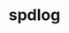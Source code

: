 ---
title: "spdlog"
layout: cache
categories: [package, develop]
meta: {"compilers": ["apple-clang@16.0.0", "gcc@10.5.0", "gcc@11.4.0", "gcc@13.3.0", "gcc@7.5.0"], "num_specs": 110, "num_specs_by_stack": {"developer-tools-aarch64-linux-gnu": 15, "developer-tools-darwin": 10, "developer-tools-x86_64_v3-linux-gnu": 15, "e4s": 28, "e4s-neoverse-v2": 28, "radiuss": 14, "root": 110}, "oss": ["centos7", "rhel8", "sequoia", "ubuntu18.04", "ubuntu22.04"], "platforms": ["darwin", "linux"], "stacks": ["developer-tools-aarch64-linux-gnu", "developer-tools-darwin", "developer-tools-x86_64_v3-linux-gnu", "e4s", "e4s-neoverse-v2", "radiuss", "root"], "targets": ["aarch64", "neoverse_v2", "x86_64_v3"], "versions": ["1.12.0", "1.15.0", "1.15.2"]}
spec_details: [{"compiler": "apple-clang@16.0.0", "hash": "2en5522vrn6lymhaewi6knplq6miseq5", "os": "sequoia", "platform": "darwin", "size": "-", "stacks": ["developer-tools-darwin", "root"], "target": "aarch64", "variants": ["build_system=cmake", "build_type=Release", "generator=make", "~ipo", "patches:=fdc325d", "+shared"], "versions": ["1.15.2"]}, {"compiler": "gcc@7.5.0", "hash": "2k7eef5ylvuiaryrxjmzyqg2k3hbtpt3", "os": "ubuntu18.04", "platform": "linux", "size": "-", "stacks": ["radiuss", "root"], "target": "x86_64_v3", "variants": ["build_system=cmake", "build_type=Release", "generator=make", "~ipo", "patches:=fdc325d", "+shared"], "versions": ["1.12.0"]}, {"compiler": "gcc@13.3.0", "hash": "2kdjjzfg7qy2rt5ypkmfx7xz4whk3qia", "os": "rhel8", "platform": "linux", "size": "-", "stacks": ["developer-tools-aarch64-linux-gnu", "root"], "target": "aarch64", "variants": ["build_system=cmake", "build_type=Release", "generator=make", "~ipo", "patches:=fdc325d", "+shared"], "versions": ["1.15.2"]}, {"compiler": "apple-clang@16.0.0", "hash": "2thj2pq5gmlzxe3oi5eg3pbidoujfpgt", "os": "sequoia", "platform": "darwin", "size": "-", "stacks": ["developer-tools-darwin", "root"], "target": "aarch64", "variants": ["build_system=cmake", "build_type=Release", "generator=make", "~ipo", "patches:=fdc325d", "+shared"], "versions": ["1.15.2"]}, {"compiler": "apple-clang@16.0.0", "hash": "2w5x6ythwolf54psiwkawp2666ow4s7f", "os": "sequoia", "platform": "darwin", "size": "-", "stacks": ["developer-tools-darwin", "root"], "target": "aarch64", "variants": ["build_system=cmake", "build_type=Release", "generator=make", "~ipo", "patches:=fdc325d", "+shared"], "versions": ["1.15.2"]}, {"compiler": "gcc@10.5.0", "hash": "2zaokdf7blmwmk345tlgfr2ucne7c5sv", "os": "centos7", "platform": "linux", "size": "-", "stacks": ["developer-tools-x86_64_v3-linux-gnu", "root"], "target": "x86_64_v3", "variants": ["build_system=cmake", "build_type=Release", "generator=make", "~ipo", "patches:=fdc325d", "+shared"], "versions": ["1.15.2"]}, {"compiler": "gcc@7.5.0", "hash": "32vv465lsay5na4maeacdxu7b4eod6uu", "os": "ubuntu18.04", "platform": "linux", "size": "-", "stacks": ["radiuss", "root"], "target": "x86_64_v3", "variants": ["build_system=cmake", "build_type=Release", "generator=make", "~ipo", "patches:=fdc325d", "+shared"], "versions": ["1.12.0"]}, {"compiler": "gcc@11.4.0", "hash": "3eayeymce3p2quhusf2yyzrwvkr5kvwh", "os": "ubuntu22.04", "platform": "linux", "size": "-", "stacks": ["e4s", "root"], "target": "x86_64_v3", "variants": ["build_system=cmake", "build_type=Release", "generator=make", "~ipo", "patches:=5ed92f4,fd4cbb1,fdc325d", "+shared"], "versions": ["1.15.0"]}, {"compiler": "gcc@11.4.0", "hash": "3hpn5t5rbtsavhfs5vynjx5nadj22oqu", "os": "ubuntu22.04", "platform": "linux", "size": "-", "stacks": ["e4s", "root"], "target": "x86_64_v3", "variants": ["build_system=cmake", "build_type=Release", "generator=make", "~ipo", "patches:=fdc325d", "+shared"], "versions": ["1.12.0"]}, {"compiler": "gcc@13.3.0", "hash": "3oxfcb7y7a2dxajetwqmqrtutzojo643", "os": "rhel8", "platform": "linux", "size": "-", "stacks": ["developer-tools-aarch64-linux-gnu", "root"], "target": "aarch64", "variants": ["build_system=cmake", "build_type=Release", "generator=make", "~ipo", "patches:=fdc325d", "+shared"], "versions": ["1.15.2"]}, {"compiler": "gcc@11.4.0", "hash": "3qw4pvo2gvokzcn7u5qn2kcbslv6z4za", "os": "ubuntu22.04", "platform": "linux", "size": "-", "stacks": ["e4s-neoverse-v2", "root"], "target": "neoverse_v2", "variants": ["build_system=cmake", "build_type=Release", "generator=make", "~ipo", "patches:=5ed92f4,fd4cbb1,fdc325d", "+shared"], "versions": ["1.15.0"]}, {"compiler": "gcc@10.5.0", "hash": "3ta2o7xrjsymymbbgthsbv3qtak5edjh", "os": "centos7", "platform": "linux", "size": "-", "stacks": ["developer-tools-x86_64_v3-linux-gnu", "root"], "target": "x86_64_v3", "variants": ["build_system=cmake", "build_type=Release", "generator=make", "~ipo", "patches:=fdc325d", "+shared"], "versions": ["1.15.2"]}, {"compiler": "gcc@11.4.0", "hash": "3wcwnx2d6cttyg2lnjyhvpdwbpdzsxrz", "os": "ubuntu22.04", "platform": "linux", "size": "-", "stacks": ["e4s-neoverse-v2", "root"], "target": "neoverse_v2", "variants": ["build_system=cmake", "build_type=Release", "generator=make", "~ipo", "patches:=5ed92f4,fd4cbb1,fdc325d", "+shared"], "versions": ["1.15.0"]}, {"compiler": "gcc@11.4.0", "hash": "3wzvmb6ceclxnrf7w4wwddimg4im5pzx", "os": "ubuntu22.04", "platform": "linux", "size": "-", "stacks": ["e4s-neoverse-v2", "root"], "target": "neoverse_v2", "variants": ["build_system=cmake", "build_type=Release", "generator=make", "~ipo", "patches:=fdc325d", "+shared"], "versions": ["1.12.0"]}, {"compiler": "gcc@13.3.0", "hash": "4qedvu2ky5g3yssjznu6r3izhh55mlgq", "os": "rhel8", "platform": "linux", "size": "-", "stacks": ["developer-tools-aarch64-linux-gnu", "root"], "target": "aarch64", "variants": ["build_system=cmake", "build_type=Release", "generator=make", "~ipo", "patches:=fdc325d", "+shared"], "versions": ["1.15.2"]}, {"compiler": "gcc@7.5.0", "hash": "4u5eptmwsj6r2usrmb2edvftrla4rvoh", "os": "ubuntu18.04", "platform": "linux", "size": "-", "stacks": ["radiuss", "root"], "target": "x86_64_v3", "variants": ["build_system=cmake", "build_type=Release", "generator=make", "~ipo", "patches:=fdc325d", "+shared"], "versions": ["1.12.0"]}, {"compiler": "gcc@10.5.0", "hash": "5ft6r2qmpw7zmgiee4ibtf2m5l6hbf4i", "os": "centos7", "platform": "linux", "size": "-", "stacks": ["developer-tools-x86_64_v3-linux-gnu", "root"], "target": "x86_64_v3", "variants": ["build_system=cmake", "build_type=Release", "generator=make", "~ipo", "patches:=fdc325d", "+shared"], "versions": ["1.15.2"]}, {"compiler": "gcc@11.4.0", "hash": "5jqwomgdakhhel5zp2nl5w3ksnf6m7no", "os": "ubuntu22.04", "platform": "linux", "size": "-", "stacks": ["e4s-neoverse-v2", "root"], "target": "neoverse_v2", "variants": ["build_system=cmake", "build_type=Release", "generator=make", "~ipo", "patches:=fdc325d", "+shared"], "versions": ["1.12.0"]}, {"compiler": "gcc@11.4.0", "hash": "6kfikydvuonf2r4v5fgxhawhbwtp3doo", "os": "ubuntu22.04", "platform": "linux", "size": "-", "stacks": ["e4s-neoverse-v2", "root"], "target": "neoverse_v2", "variants": ["build_system=cmake", "build_type=Release", "generator=make", "~ipo", "patches:=5ed92f4,fd4cbb1,fdc325d", "+shared"], "versions": ["1.15.0"]}, {"compiler": "gcc@10.5.0", "hash": "6p2aaozsbgv2pmnhpywzjylqcntbs4le", "os": "centos7", "platform": "linux", "size": "-", "stacks": ["developer-tools-x86_64_v3-linux-gnu", "root"], "target": "x86_64_v3", "variants": ["build_system=cmake", "build_type=Release", "generator=make", "~ipo", "patches:=fdc325d", "+shared"], "versions": ["1.15.2"]}, {"compiler": "gcc@11.4.0", "hash": "6yms2xrzfu34bbbdewk6a6xggk2r2vj7", "os": "ubuntu22.04", "platform": "linux", "size": "-", "stacks": ["e4s", "root"], "target": "x86_64_v3", "variants": ["build_system=cmake", "build_type=Release", "generator=make", "~ipo", "patches:=5ed92f4,fd4cbb1,fdc325d", "+shared"], "versions": ["1.15.0"]}, {"compiler": "gcc@11.4.0", "hash": "6zwat7qkqmzpnqossxh435avfzkabxb4", "os": "ubuntu22.04", "platform": "linux", "size": "-", "stacks": ["e4s-neoverse-v2", "root"], "target": "neoverse_v2", "variants": ["build_system=cmake", "build_type=Release", "generator=make", "~ipo", "patches:=5ed92f4,fd4cbb1,fdc325d", "+shared"], "versions": ["1.15.0"]}, {"compiler": "apple-clang@16.0.0", "hash": "7kofzzgyy7mbftxtm4jboyaqfe5agomi", "os": "sequoia", "platform": "darwin", "size": "-", "stacks": ["developer-tools-darwin", "root"], "target": "aarch64", "variants": ["build_system=cmake", "build_type=Release", "generator=make", "~ipo", "patches:=fdc325d", "+shared"], "versions": ["1.15.2"]}, {"compiler": "gcc@10.5.0", "hash": "a62lm3tdwnmplpx4jbaqnztmoqcmzlae", "os": "centos7", "platform": "linux", "size": "-", "stacks": ["developer-tools-x86_64_v3-linux-gnu", "root"], "target": "x86_64_v3", "variants": ["build_system=cmake", "build_type=Release", "generator=make", "~ipo", "patches:=fdc325d", "+shared"], "versions": ["1.15.2"]}, {"compiler": "gcc@10.5.0", "hash": "ahmdog76qquipfgs22gvotnlfcm4md5h", "os": "centos7", "platform": "linux", "size": "-", "stacks": ["developer-tools-x86_64_v3-linux-gnu", "root"], "target": "x86_64_v3", "variants": ["build_system=cmake", "build_type=Release", "generator=make", "~ipo", "patches:=fdc325d", "+shared"], "versions": ["1.15.2"]}, {"compiler": "gcc@11.4.0", "hash": "avmbypxvxkjbgibrirklcpz6nsrax35i", "os": "ubuntu22.04", "platform": "linux", "size": "-", "stacks": ["e4s-neoverse-v2", "root"], "target": "neoverse_v2", "variants": ["build_system=cmake", "build_type=Release", "generator=make", "~ipo", "patches:=5ed92f4,fd4cbb1,fdc325d", "+shared"], "versions": ["1.15.0"]}, {"compiler": "gcc@11.4.0", "hash": "azwvecew4kzmahah63o7s3yhitxdew6f", "os": "ubuntu22.04", "platform": "linux", "size": "-", "stacks": ["e4s", "root"], "target": "x86_64_v3", "variants": ["build_system=cmake", "build_type=Release", "generator=make", "~ipo", "patches:=fdc325d", "+shared"], "versions": ["1.12.0"]}, {"compiler": "apple-clang@16.0.0", "hash": "b3ludgqjy3makwuvxnfc7loo6xilbijf", "os": "sequoia", "platform": "darwin", "size": "-", "stacks": ["developer-tools-darwin", "root"], "target": "aarch64", "variants": ["build_system=cmake", "build_type=Release", "generator=make", "~ipo", "patches:=fdc325d", "+shared"], "versions": ["1.15.2"]}, {"compiler": "gcc@11.4.0", "hash": "b6teoogdad75ao4cb66rbwfj7wquwdfj", "os": "ubuntu22.04", "platform": "linux", "size": "-", "stacks": ["e4s-neoverse-v2", "root"], "target": "neoverse_v2", "variants": ["build_system=cmake", "build_type=Release", "generator=make", "~ipo", "patches:=5ed92f4,fd4cbb1,fdc325d", "+shared"], "versions": ["1.15.0"]}, {"compiler": "gcc@13.3.0", "hash": "bvvxpcvgjh6hesaakryz44cinooo3oys", "os": "rhel8", "platform": "linux", "size": "-", "stacks": ["developer-tools-aarch64-linux-gnu", "root"], "target": "aarch64", "variants": ["build_system=cmake", "build_type=Release", "generator=make", "~ipo", "patches:=fdc325d", "+shared"], "versions": ["1.15.2"]}, {"compiler": "gcc@11.4.0", "hash": "cbvtu5ojfiznd4zdwmmufswiuigbqjfb", "os": "ubuntu22.04", "platform": "linux", "size": "-", "stacks": ["e4s", "root"], "target": "x86_64_v3", "variants": ["build_system=cmake", "build_type=Release", "generator=make", "~ipo", "patches:=fdc325d", "+shared"], "versions": ["1.12.0"]}, {"compiler": "gcc@11.4.0", "hash": "cxhgjong6noqy5vvw7u4wig2tbevr52i", "os": "ubuntu22.04", "platform": "linux", "size": "-", "stacks": ["e4s", "root"], "target": "x86_64_v3", "variants": ["build_system=cmake", "build_type=Release", "generator=make", "~ipo", "patches:=fdc325d", "+shared"], "versions": ["1.12.0"]}, {"compiler": "gcc@13.3.0", "hash": "d5r4gyaqs53pgwsbtl65zyrrr4hlupev", "os": "rhel8", "platform": "linux", "size": "-", "stacks": ["developer-tools-aarch64-linux-gnu", "root"], "target": "aarch64", "variants": ["build_system=cmake", "build_type=Release", "generator=make", "~ipo", "patches:=fdc325d", "+shared"], "versions": ["1.15.2"]}, {"compiler": "gcc@11.4.0", "hash": "eapj47jktgb4uawxytmllbiz753zvxfk", "os": "ubuntu22.04", "platform": "linux", "size": "-", "stacks": ["e4s", "root"], "target": "x86_64_v3", "variants": ["build_system=cmake", "build_type=Release", "generator=make", "~ipo", "patches:=fdc325d", "+shared"], "versions": ["1.12.0"]}, {"compiler": "gcc@11.4.0", "hash": "ebqcmvikls7kdlqqxehzgvvtvarc2dol", "os": "ubuntu22.04", "platform": "linux", "size": "-", "stacks": ["e4s", "root"], "target": "x86_64_v3", "variants": ["build_system=cmake", "build_type=Release", "generator=make", "~ipo", "patches:=fdc325d", "+shared"], "versions": ["1.12.0"]}, {"compiler": "gcc@11.4.0", "hash": "emfcumlnjsgrvhvxj6f6txv4vwldfuin", "os": "ubuntu22.04", "platform": "linux", "size": "-", "stacks": ["e4s-neoverse-v2", "root"], "target": "neoverse_v2", "variants": ["build_system=cmake", "build_type=Release", "generator=make", "~ipo", "patches:=5ed92f4,fd4cbb1,fdc325d", "+shared"], "versions": ["1.15.0"]}, {"compiler": "gcc@13.3.0", "hash": "etwjcv3zi6f363ezk4w7f644qr7w3iky", "os": "rhel8", "platform": "linux", "size": "-", "stacks": ["developer-tools-aarch64-linux-gnu", "root"], "target": "aarch64", "variants": ["build_system=cmake", "build_type=Release", "generator=make", "~ipo", "patches:=fdc325d", "+shared"], "versions": ["1.15.2"]}, {"compiler": "gcc@11.4.0", "hash": "f35d4o57outww2f2ngprpgf2f5rkqbhl", "os": "ubuntu22.04", "platform": "linux", "size": "-", "stacks": ["e4s", "root"], "target": "x86_64_v3", "variants": ["build_system=cmake", "build_type=Release", "generator=make", "~ipo", "patches:=fdc325d", "+shared"], "versions": ["1.12.0"]}, {"compiler": "apple-clang@16.0.0", "hash": "f7khkhldbisqefiy4e5uphten2sqfrlh", "os": "sequoia", "platform": "darwin", "size": "-", "stacks": ["developer-tools-darwin", "root"], "target": "aarch64", "variants": ["build_system=cmake", "build_type=Release", "generator=make", "~ipo", "patches:=fdc325d", "+shared"], "versions": ["1.15.2"]}, {"compiler": "apple-clang@16.0.0", "hash": "fceaoebquuxi3n6ryntsrucdzxcuo3gr", "os": "sequoia", "platform": "darwin", "size": "-", "stacks": ["developer-tools-darwin", "root"], "target": "aarch64", "variants": ["build_system=cmake", "build_type=Release", "generator=make", "~ipo", "patches:=fdc325d", "+shared"], "versions": ["1.15.2"]}, {"compiler": "gcc@11.4.0", "hash": "fgbwcpqeubj25qr7hak42yqdonjd6gjk", "os": "ubuntu22.04", "platform": "linux", "size": "-", "stacks": ["e4s-neoverse-v2", "root"], "target": "neoverse_v2", "variants": ["build_system=cmake", "build_type=Release", "generator=make", "~ipo", "patches:=fdc325d", "+shared"], "versions": ["1.12.0"]}, {"compiler": "gcc@11.4.0", "hash": "galzfrqvp6yq7xbuk6cesp3qnriyglnp", "os": "ubuntu22.04", "platform": "linux", "size": "-", "stacks": ["e4s", "root"], "target": "x86_64_v3", "variants": ["build_system=cmake", "build_type=Release", "generator=make", "~ipo", "patches:=5ed92f4,fd4cbb1,fdc325d", "+shared"], "versions": ["1.15.0"]}, {"compiler": "gcc@10.5.0", "hash": "gbbiyahamkfuv2cpq2wm4soa23stnqtq", "os": "centos7", "platform": "linux", "size": "-", "stacks": ["developer-tools-x86_64_v3-linux-gnu", "root"], "target": "x86_64_v3", "variants": ["build_system=cmake", "build_type=Release", "generator=make", "~ipo", "patches:=fdc325d", "+shared"], "versions": ["1.15.2"]}, {"compiler": "gcc@11.4.0", "hash": "gn3fc5gnmf2tqg54xl3w4qsyisaidlrg", "os": "ubuntu22.04", "platform": "linux", "size": "-", "stacks": ["e4s-neoverse-v2", "root"], "target": "neoverse_v2", "variants": ["build_system=cmake", "build_type=Release", "generator=make", "~ipo", "patches:=fdc325d", "+shared"], "versions": ["1.12.0"]}, {"compiler": "gcc@13.3.0", "hash": "gvk5trmszcjiszm7hb3ixgjctdkgspeu", "os": "rhel8", "platform": "linux", "size": "-", "stacks": ["developer-tools-aarch64-linux-gnu", "root"], "target": "aarch64", "variants": ["build_system=cmake", "build_type=Release", "generator=make", "~ipo", "patches:=fdc325d", "+shared"], "versions": ["1.15.2"]}, {"compiler": "apple-clang@16.0.0", "hash": "hkub7m5s3ep7p6lbothulk2ps2rsmxdt", "os": "sequoia", "platform": "darwin", "size": "-", "stacks": ["developer-tools-darwin", "root"], "target": "aarch64", "variants": ["build_system=cmake", "build_type=Release", "generator=make", "~ipo", "patches:=fdc325d", "+shared"], "versions": ["1.15.2"]}, {"compiler": "gcc@10.5.0", "hash": "hlahfnikfbak6ces4v5n2a4avttzz7ov", "os": "centos7", "platform": "linux", "size": "-", "stacks": ["developer-tools-x86_64_v3-linux-gnu", "root"], "target": "x86_64_v3", "variants": ["build_system=cmake", "build_type=Release", "generator=make", "~ipo", "patches:=fdc325d", "+shared"], "versions": ["1.15.2"]}, {"compiler": "gcc@11.4.0", "hash": "i3q24cwjwahlngo5b4xf6ifgpooopudn", "os": "ubuntu22.04", "platform": "linux", "size": "-", "stacks": ["e4s", "root"], "target": "x86_64_v3", "variants": ["build_system=cmake", "build_type=Release", "generator=make", "~ipo", "patches:=fdc325d", "+shared"], "versions": ["1.12.0"]}, {"compiler": "gcc@11.4.0", "hash": "i5rtbxgs6rqvhwelzrvvkqokjfa2zmiw", "os": "ubuntu22.04", "platform": "linux", "size": "-", "stacks": ["e4s-neoverse-v2", "root"], "target": "neoverse_v2", "variants": ["build_system=cmake", "build_type=Release", "generator=make", "~ipo", "patches:=fdc325d", "+shared"], "versions": ["1.12.0"]}, {"compiler": "gcc@13.3.0", "hash": "ielrokyv5bhur7qx5z4uchfj4oka7h2e", "os": "rhel8", "platform": "linux", "size": "-", "stacks": ["developer-tools-aarch64-linux-gnu", "root"], "target": "aarch64", "variants": ["build_system=cmake", "build_type=Release", "generator=make", "~ipo", "patches:=fdc325d", "+shared"], "versions": ["1.15.2"]}, {"compiler": "gcc@11.4.0", "hash": "imbcnx6pzts3mkdm7jz52zxwsdtq2yi7", "os": "ubuntu22.04", "platform": "linux", "size": "-", "stacks": ["e4s-neoverse-v2", "root"], "target": "neoverse_v2", "variants": ["build_system=cmake", "build_type=Release", "generator=make", "~ipo", "patches:=fdc325d", "+shared"], "versions": ["1.12.0"]}, {"compiler": "gcc@11.4.0", "hash": "iqjxaaxneaeea3zowm2nfrxlctflk6c4", "os": "ubuntu22.04", "platform": "linux", "size": "-", "stacks": ["e4s-neoverse-v2", "root"], "target": "neoverse_v2", "variants": ["build_system=cmake", "build_type=Release", "generator=make", "~ipo", "patches:=5ed92f4,fd4cbb1,fdc325d", "+shared"], "versions": ["1.15.0"]}, {"compiler": "gcc@10.5.0", "hash": "iu7osljcaisxol3ryrvpqrfohfg7gb3u", "os": "centos7", "platform": "linux", "size": "-", "stacks": ["developer-tools-x86_64_v3-linux-gnu", "root"], "target": "x86_64_v3", "variants": ["build_system=cmake", "build_type=Release", "generator=make", "~ipo", "patches:=fdc325d", "+shared"], "versions": ["1.15.2"]}, {"compiler": "gcc@13.3.0", "hash": "j2wdbtistwy5yqh3eq3hrvvenuov4ciw", "os": "rhel8", "platform": "linux", "size": "-", "stacks": ["developer-tools-aarch64-linux-gnu", "root"], "target": "aarch64", "variants": ["build_system=cmake", "build_type=Release", "generator=make", "~ipo", "patches:=fdc325d", "+shared"], "versions": ["1.15.2"]}, {"compiler": "apple-clang@16.0.0", "hash": "jcej72litjvgj4v5xzpsrqijezxha7xr", "os": "sequoia", "platform": "darwin", "size": "-", "stacks": ["developer-tools-darwin", "root"], "target": "aarch64", "variants": ["build_system=cmake", "build_type=Release", "generator=make", "~ipo", "patches:=fdc325d", "+shared"], "versions": ["1.15.2"]}, {"compiler": "gcc@7.5.0", "hash": "jheuwpa2ewsxacxym5qui22jkv5hx3je", "os": "ubuntu18.04", "platform": "linux", "size": "-", "stacks": ["radiuss", "root"], "target": "x86_64_v3", "variants": ["build_system=cmake", "build_type=Release", "generator=make", "~ipo", "patches:=fdc325d", "+shared"], "versions": ["1.12.0"]}, {"compiler": "gcc@11.4.0", "hash": "jjbh5i5q2dspospuzf5pmixxjuy7hgpr", "os": "ubuntu22.04", "platform": "linux", "size": "-", "stacks": ["e4s", "root"], "target": "x86_64_v3", "variants": ["build_system=cmake", "build_type=Release", "generator=make", "~ipo", "patches:=5ed92f4,fd4cbb1,fdc325d", "+shared"], "versions": ["1.15.0"]}, {"compiler": "gcc@10.5.0", "hash": "kee5ny6r76qodhf2ud2ihkr6at2dadu6", "os": "centos7", "platform": "linux", "size": "-", "stacks": ["developer-tools-x86_64_v3-linux-gnu", "root"], "target": "x86_64_v3", "variants": ["build_system=cmake", "build_type=Release", "generator=make", "~ipo", "patches:=fdc325d", "+shared"], "versions": ["1.15.2"]}, {"compiler": "gcc@13.3.0", "hash": "kojnpcvyxpl2ifrwdmtsgi6duqs6kval", "os": "rhel8", "platform": "linux", "size": "-", "stacks": ["developer-tools-aarch64-linux-gnu", "root"], "target": "aarch64", "variants": ["build_system=cmake", "build_type=Release", "generator=make", "~ipo", "patches:=fdc325d", "+shared"], "versions": ["1.15.2"]}, {"compiler": "gcc@7.5.0", "hash": "kqmk6xyr3xxderb64rgm5mbvvdltq7ek", "os": "ubuntu18.04", "platform": "linux", "size": "-", "stacks": ["radiuss", "root"], "target": "x86_64_v3", "variants": ["build_system=cmake", "build_type=Release", "generator=make", "~ipo", "patches:=fdc325d", "+shared"], "versions": ["1.12.0"]}, {"compiler": "gcc@11.4.0", "hash": "l4ffjlyursoimkjyklufub2sf3bwb4r4", "os": "ubuntu22.04", "platform": "linux", "size": "-", "stacks": ["e4s-neoverse-v2", "root"], "target": "neoverse_v2", "variants": ["build_system=cmake", "build_type=Release", "generator=make", "~ipo", "patches:=fdc325d", "+shared"], "versions": ["1.12.0"]}, {"compiler": "gcc@13.3.0", "hash": "lun5paiv5byntniipq2x74epp4lt4wzw", "os": "rhel8", "platform": "linux", "size": "-", "stacks": ["developer-tools-aarch64-linux-gnu", "root"], "target": "aarch64", "variants": ["build_system=cmake", "build_type=Release", "generator=make", "~ipo", "patches:=fdc325d", "+shared"], "versions": ["1.15.2"]}, {"compiler": "gcc@10.5.0", "hash": "lune5hh5vpuq34474yh665dfko3hzsa4", "os": "centos7", "platform": "linux", "size": "-", "stacks": ["developer-tools-x86_64_v3-linux-gnu", "root"], "target": "x86_64_v3", "variants": ["build_system=cmake", "build_type=Release", "generator=make", "~ipo", "patches:=fdc325d", "+shared"], "versions": ["1.15.2"]}, {"compiler": "gcc@11.4.0", "hash": "lxvt2d3ytgkj6hvkh22gcytrkk2vufdr", "os": "ubuntu22.04", "platform": "linux", "size": "-", "stacks": ["e4s", "root"], "target": "x86_64_v3", "variants": ["build_system=cmake", "build_type=Release", "generator=make", "~ipo", "patches:=5ed92f4,fd4cbb1,fdc325d", "+shared"], "versions": ["1.15.0"]}, {"compiler": "gcc@11.4.0", "hash": "lyowuwzktdlndoa7h4erqej3hdtctflw", "os": "ubuntu22.04", "platform": "linux", "size": "-", "stacks": ["e4s", "root"], "target": "x86_64_v3", "variants": ["build_system=cmake", "build_type=Release", "generator=make", "~ipo", "patches:=fdc325d", "+shared"], "versions": ["1.12.0"]}, {"compiler": "gcc@11.4.0", "hash": "mpb7ay4xhedxr6wnpqaotzwdnzzrpqug", "os": "ubuntu22.04", "platform": "linux", "size": "-", "stacks": ["e4s-neoverse-v2", "root"], "target": "neoverse_v2", "variants": ["build_system=cmake", "build_type=Release", "generator=make", "~ipo", "patches:=5ed92f4,fd4cbb1,fdc325d", "+shared"], "versions": ["1.15.0"]}, {"compiler": "gcc@11.4.0", "hash": "mtrflwveefajcadr5p7key7yz3yv5g4z", "os": "ubuntu22.04", "platform": "linux", "size": "-", "stacks": ["e4s-neoverse-v2", "root"], "target": "neoverse_v2", "variants": ["build_system=cmake", "build_type=Release", "generator=make", "~ipo", "patches:=5ed92f4,fd4cbb1,fdc325d", "+shared"], "versions": ["1.15.0"]}, {"compiler": "gcc@13.3.0", "hash": "mu7jb2m5omtgvbxgr7o7b4adwlcws6lr", "os": "rhel8", "platform": "linux", "size": "-", "stacks": ["developer-tools-aarch64-linux-gnu", "root"], "target": "aarch64", "variants": ["build_system=cmake", "build_type=Release", "generator=make", "~ipo", "patches:=fdc325d", "+shared"], "versions": ["1.15.2"]}, {"compiler": "gcc@7.5.0", "hash": "mxqnnwb2vksm5bln4lzlwjrqhshyiz2u", "os": "ubuntu18.04", "platform": "linux", "size": "-", "stacks": ["radiuss", "root"], "target": "x86_64_v3", "variants": ["build_system=cmake", "build_type=Release", "generator=make", "~ipo", "patches:=fdc325d", "+shared"], "versions": ["1.12.0"]}, {"compiler": "apple-clang@16.0.0", "hash": "naxcs54vvv6b6pftll2p5tdrlf3siqep", "os": "sequoia", "platform": "darwin", "size": "-", "stacks": ["developer-tools-darwin", "root"], "target": "aarch64", "variants": ["build_system=cmake", "build_type=Release", "generator=make", "~ipo", "patches:=fdc325d", "+shared"], "versions": ["1.15.2"]}, {"compiler": "gcc@11.4.0", "hash": "ny6xs747o4t7pf7s3ailjbq2qgileiul", "os": "ubuntu22.04", "platform": "linux", "size": "-", "stacks": ["e4s", "root"], "target": "x86_64_v3", "variants": ["build_system=cmake", "build_type=Release", "generator=make", "~ipo", "patches:=5ed92f4,fd4cbb1,fdc325d", "+shared"], "versions": ["1.15.0"]}, {"compiler": "gcc@11.4.0", "hash": "obmjbfdw2a4bxcydk4apbfbpcu57qfox", "os": "ubuntu22.04", "platform": "linux", "size": "-", "stacks": ["e4s", "root"], "target": "x86_64_v3", "variants": ["build_system=cmake", "build_type=Release", "generator=make", "~ipo", "patches:=fdc325d", "+shared"], "versions": ["1.12.0"]}, {"compiler": "gcc@10.5.0", "hash": "oxr37bmcejj4v2owrmh7oi55syqnt5ei", "os": "centos7", "platform": "linux", "size": "-", "stacks": ["developer-tools-x86_64_v3-linux-gnu", "root"], "target": "x86_64_v3", "variants": ["build_system=cmake", "build_type=Release", "generator=make", "~ipo", "patches:=fdc325d", "+shared"], "versions": ["1.15.2"]}, {"compiler": "gcc@11.4.0", "hash": "ozulqwe7o2em7qndvtiv57tzvmjmhlaj", "os": "ubuntu22.04", "platform": "linux", "size": "-", "stacks": ["e4s-neoverse-v2", "root"], "target": "neoverse_v2", "variants": ["build_system=cmake", "build_type=Release", "generator=make", "~ipo", "patches:=fdc325d", "+shared"], "versions": ["1.12.0"]}, {"compiler": "gcc@7.5.0", "hash": "p5kxiisphkryvdebzlmvytbmdpctdcqm", "os": "ubuntu18.04", "platform": "linux", "size": "-", "stacks": ["radiuss", "root"], "target": "x86_64_v3", "variants": ["build_system=cmake", "build_type=Release", "generator=make", "~ipo", "patches:=fdc325d", "+shared"], "versions": ["1.12.0"]}, {"compiler": "gcc@11.4.0", "hash": "phz7dfmhpirmv3frllw2p424l5yhj5le", "os": "ubuntu22.04", "platform": "linux", "size": "-", "stacks": ["e4s-neoverse-v2", "root"], "target": "neoverse_v2", "variants": ["build_system=cmake", "build_type=Release", "generator=make", "~ipo", "patches:=fdc325d", "+shared"], "versions": ["1.12.0"]}, {"compiler": "gcc@11.4.0", "hash": "qt4zzc7we27l3hp6ukwb4oaihj4vpnw5", "os": "ubuntu22.04", "platform": "linux", "size": "-", "stacks": ["e4s", "root"], "target": "x86_64_v3", "variants": ["build_system=cmake", "build_type=Release", "generator=make", "~ipo", "patches:=5ed92f4,fd4cbb1,fdc325d", "+shared"], "versions": ["1.15.0"]}, {"compiler": "gcc@7.5.0", "hash": "qwretsdy6u7xytplkoh3net2ojc7x7hc", "os": "ubuntu18.04", "platform": "linux", "size": "-", "stacks": ["radiuss", "root"], "target": "x86_64_v3", "variants": ["build_system=cmake", "build_type=Release", "generator=make", "~ipo", "patches:=fdc325d", "+shared"], "versions": ["1.12.0"]}, {"compiler": "gcc@11.4.0", "hash": "r3sey3mja4wm2zejh2g2cw4czdalmrvv", "os": "ubuntu22.04", "platform": "linux", "size": "-", "stacks": ["e4s-neoverse-v2", "root"], "target": "neoverse_v2", "variants": ["build_system=cmake", "build_type=Release", "generator=make", "~ipo", "patches:=5ed92f4,fd4cbb1,fdc325d", "+shared"], "versions": ["1.15.0"]}, {"compiler": "gcc@7.5.0", "hash": "r4uadib7rj4f4pxp5ihj2g735h3hgkwq", "os": "ubuntu18.04", "platform": "linux", "size": "-", "stacks": ["radiuss", "root"], "target": "x86_64_v3", "variants": ["build_system=cmake", "build_type=Release", "generator=make", "~ipo", "patches:=fdc325d", "+shared"], "versions": ["1.12.0"]}, {"compiler": "gcc@11.4.0", "hash": "rqzisrhvfleggshvvn3td33sbfaxrutg", "os": "ubuntu22.04", "platform": "linux", "size": "-", "stacks": ["e4s", "root"], "target": "x86_64_v3", "variants": ["build_system=cmake", "build_type=Release", "generator=make", "~ipo", "patches:=5ed92f4,fd4cbb1,fdc325d", "+shared"], "versions": ["1.15.0"]}, {"compiler": "gcc@11.4.0", "hash": "rytpbelwpxk2meant6sh6ulzxapgh346", "os": "ubuntu22.04", "platform": "linux", "size": "-", "stacks": ["e4s", "root"], "target": "x86_64_v3", "variants": ["build_system=cmake", "build_type=Release", "generator=make", "~ipo", "patches:=5ed92f4,fd4cbb1,fdc325d", "+shared"], "versions": ["1.15.0"]}, {"compiler": "gcc@11.4.0", "hash": "scjjzlyc2ioe7jjtarj23khiej7hg5vk", "os": "ubuntu22.04", "platform": "linux", "size": "-", "stacks": ["e4s", "root"], "target": "x86_64_v3", "variants": ["build_system=cmake", "build_type=Release", "generator=make", "~ipo", "patches:=5ed92f4,fd4cbb1,fdc325d", "+shared"], "versions": ["1.15.0"]}, {"compiler": "gcc@13.3.0", "hash": "scraam3ggund3lars2s2cpicr72d4r5f", "os": "rhel8", "platform": "linux", "size": "-", "stacks": ["developer-tools-aarch64-linux-gnu", "root"], "target": "aarch64", "variants": ["build_system=cmake", "build_type=Release", "generator=make", "~ipo", "patches:=fdc325d", "+shared"], "versions": ["1.15.2"]}, {"compiler": "gcc@7.5.0", "hash": "snxe42452j6ehseexy74js4iodmwyl26", "os": "ubuntu18.04", "platform": "linux", "size": "-", "stacks": ["radiuss", "root"], "target": "x86_64_v3", "variants": ["build_system=cmake", "build_type=Release", "generator=make", "~ipo", "patches:=fdc325d", "+shared"], "versions": ["1.12.0"]}, {"compiler": "gcc@11.4.0", "hash": "tcnqdpbumz7kj6e3pekcjru7hcmraq5e", "os": "ubuntu22.04", "platform": "linux", "size": "-", "stacks": ["e4s-neoverse-v2", "root"], "target": "neoverse_v2", "variants": ["build_system=cmake", "build_type=Release", "generator=make", "~ipo", "patches:=5ed92f4,fd4cbb1,fdc325d", "+shared"], "versions": ["1.15.0"]}, {"compiler": "gcc@11.4.0", "hash": "tmtbmepwwqscqidteyqwa6sokhgq5loi", "os": "ubuntu22.04", "platform": "linux", "size": "-", "stacks": ["e4s", "root"], "target": "x86_64_v3", "variants": ["build_system=cmake", "build_type=Release", "generator=make", "~ipo", "patches:=5ed92f4,fd4cbb1,fdc325d", "+shared"], "versions": ["1.15.0"]}, {"compiler": "gcc@11.4.0", "hash": "tslyewfml5bur7itdjn3ma6ivwa53fqi", "os": "ubuntu22.04", "platform": "linux", "size": "-", "stacks": ["e4s-neoverse-v2", "root"], "target": "neoverse_v2", "variants": ["build_system=cmake", "build_type=Release", "generator=make", "~ipo", "patches:=fdc325d", "+shared"], "versions": ["1.12.0"]}, {"compiler": "gcc@11.4.0", "hash": "u5e7znneyi56zzgtui3uwu7gkaa4reca", "os": "ubuntu22.04", "platform": "linux", "size": "-", "stacks": ["e4s", "root"], "target": "x86_64_v3", "variants": ["build_system=cmake", "build_type=Release", "generator=make", "~ipo", "patches:=fdc325d", "+shared"], "versions": ["1.12.0"]}, {"compiler": "gcc@11.4.0", "hash": "uvypad5x3g2c3yyhfhutjkf634lji4xk", "os": "ubuntu22.04", "platform": "linux", "size": "-", "stacks": ["e4s-neoverse-v2", "root"], "target": "neoverse_v2", "variants": ["build_system=cmake", "build_type=Release", "generator=make", "~ipo", "patches:=fdc325d", "+shared"], "versions": ["1.12.0"]}, {"compiler": "gcc@7.5.0", "hash": "vqy4sxsyuce3x4m7gpdtz3g4okjr7cig", "os": "ubuntu18.04", "platform": "linux", "size": "-", "stacks": ["radiuss", "root"], "target": "x86_64_v3", "variants": ["build_system=cmake", "build_type=Release", "generator=make", "~ipo", "patches:=fdc325d", "+shared"], "versions": ["1.12.0"]}, {"compiler": "gcc@7.5.0", "hash": "w76oa2kqprxe62jq3ph3z6bw7pyv2jrs", "os": "ubuntu18.04", "platform": "linux", "size": "-", "stacks": ["radiuss", "root"], "target": "x86_64_v3", "variants": ["build_system=cmake", "build_type=Release", "generator=make", "~ipo", "patches:=fdc325d", "+shared"], "versions": ["1.12.0"]}, {"compiler": "gcc@7.5.0", "hash": "wievzfizj2riotmd7job4ugtqvgwnfbq", "os": "ubuntu18.04", "platform": "linux", "size": "-", "stacks": ["radiuss", "root"], "target": "x86_64_v3", "variants": ["build_system=cmake", "build_type=Release", "generator=make", "~ipo", "patches:=fdc325d", "+shared"], "versions": ["1.12.0"]}, {"compiler": "gcc@11.4.0", "hash": "wn2i2jxnvoq4afy3ccqpihfb42d3tw5x", "os": "ubuntu22.04", "platform": "linux", "size": "-", "stacks": ["e4s-neoverse-v2", "root"], "target": "neoverse_v2", "variants": ["build_system=cmake", "build_type=Release", "generator=make", "~ipo", "patches:=5ed92f4,fd4cbb1,fdc325d", "+shared"], "versions": ["1.15.0"]}, {"compiler": "gcc@11.4.0", "hash": "xcuvzycgheeupq5tvoudd75ie6edaf5t", "os": "ubuntu22.04", "platform": "linux", "size": "-", "stacks": ["e4s", "root"], "target": "x86_64_v3", "variants": ["build_system=cmake", "build_type=Release", "generator=make", "~ipo", "patches:=fdc325d", "+shared"], "versions": ["1.12.0"]}, {"compiler": "gcc@13.3.0", "hash": "xgjh4okuzq6seai63tqsxlua3d6ggtck", "os": "rhel8", "platform": "linux", "size": "-", "stacks": ["developer-tools-aarch64-linux-gnu", "root"], "target": "aarch64", "variants": ["build_system=cmake", "build_type=Release", "generator=make", "~ipo", "patches:=fdc325d", "+shared"], "versions": ["1.15.2"]}, {"compiler": "gcc@11.4.0", "hash": "xh5ubsh6cvjn3w2mag7nnlmxx6rwn2h7", "os": "ubuntu22.04", "platform": "linux", "size": "-", "stacks": ["e4s", "root"], "target": "x86_64_v3", "variants": ["build_system=cmake", "build_type=Release", "generator=make", "~ipo", "patches:=fdc325d", "+shared"], "versions": ["1.12.0"]}, {"compiler": "gcc@13.3.0", "hash": "xmmy3vno5hkkika3htnbsohc77zj7ens", "os": "rhel8", "platform": "linux", "size": "-", "stacks": ["developer-tools-aarch64-linux-gnu", "root"], "target": "aarch64", "variants": ["build_system=cmake", "build_type=Release", "generator=make", "~ipo", "patches:=fdc325d", "+shared"], "versions": ["1.15.2"]}, {"compiler": "gcc@11.4.0", "hash": "xpfpxsnyf5mnwaaqfxepk6cweeomrh3y", "os": "ubuntu22.04", "platform": "linux", "size": "-", "stacks": ["e4s", "root"], "target": "x86_64_v3", "variants": ["build_system=cmake", "build_type=Release", "generator=make", "~ipo", "patches:=5ed92f4,fd4cbb1,fdc325d", "+shared"], "versions": ["1.15.0"]}, {"compiler": "gcc@11.4.0", "hash": "xveioqa3643d53ne4zksqrdvmznanrrp", "os": "ubuntu22.04", "platform": "linux", "size": "-", "stacks": ["e4s-neoverse-v2", "root"], "target": "neoverse_v2", "variants": ["build_system=cmake", "build_type=Release", "generator=make", "~ipo", "patches:=fdc325d", "+shared"], "versions": ["1.12.0"]}, {"compiler": "gcc@11.4.0", "hash": "y45rekvonmf2xd4gz4o5zmrvpmjmy3dx", "os": "ubuntu22.04", "platform": "linux", "size": "-", "stacks": ["e4s-neoverse-v2", "root"], "target": "neoverse_v2", "variants": ["build_system=cmake", "build_type=Release", "generator=make", "~ipo", "patches:=fdc325d", "+shared"], "versions": ["1.12.0"]}, {"compiler": "gcc@10.5.0", "hash": "y4n7wgpghzrencty4khr67sutulzujw7", "os": "centos7", "platform": "linux", "size": "-", "stacks": ["developer-tools-x86_64_v3-linux-gnu", "root"], "target": "x86_64_v3", "variants": ["build_system=cmake", "build_type=Release", "generator=make", "~ipo", "patches:=fdc325d", "+shared"], "versions": ["1.15.2"]}, {"compiler": "gcc@11.4.0", "hash": "y6okk7or6fpei3e4v27plcbvu4exp5xx", "os": "ubuntu22.04", "platform": "linux", "size": "-", "stacks": ["e4s", "root"], "target": "x86_64_v3", "variants": ["build_system=cmake", "build_type=Release", "generator=make", "~ipo", "patches:=fdc325d", "+shared"], "versions": ["1.12.0"]}, {"compiler": "gcc@10.5.0", "hash": "ybk7jywnqf7sirh2dursbtpxicg6kqir", "os": "centos7", "platform": "linux", "size": "-", "stacks": ["developer-tools-x86_64_v3-linux-gnu", "root"], "target": "x86_64_v3", "variants": ["build_system=cmake", "build_type=Release", "generator=make", "~ipo", "patches:=fdc325d", "+shared"], "versions": ["1.15.2"]}, {"compiler": "gcc@11.4.0", "hash": "yby5rs6p62ic6xgxv7by44hicr6v56nr", "os": "ubuntu22.04", "platform": "linux", "size": "-", "stacks": ["e4s-neoverse-v2", "root"], "target": "neoverse_v2", "variants": ["build_system=cmake", "build_type=Release", "generator=make", "~ipo", "patches:=fdc325d", "+shared"], "versions": ["1.12.0"]}, {"compiler": "gcc@7.5.0", "hash": "ynhevrt5eetj4z5ed7nj4zepfpietslo", "os": "ubuntu18.04", "platform": "linux", "size": "-", "stacks": ["radiuss", "root"], "target": "x86_64_v3", "variants": ["build_system=cmake", "build_type=Release", "generator=make", "~ipo", "patches:=fdc325d", "+shared"], "versions": ["1.12.0"]}, {"compiler": "gcc@11.4.0", "hash": "yox7wfjvr2ws6fb4grysduie5cyrfv3t", "os": "ubuntu22.04", "platform": "linux", "size": "-", "stacks": ["e4s", "root"], "target": "x86_64_v3", "variants": ["build_system=cmake", "build_type=Release", "generator=make", "~ipo", "patches:=5ed92f4,fd4cbb1,fdc325d", "+shared"], "versions": ["1.15.0"]}, {"compiler": "gcc@11.4.0", "hash": "yqk366ozx5kk64sxykckocs4tnjaywqn", "os": "ubuntu22.04", "platform": "linux", "size": "-", "stacks": ["e4s", "root"], "target": "x86_64_v3", "variants": ["build_system=cmake", "build_type=Release", "generator=make", "~ipo", "patches:=5ed92f4,fd4cbb1,fdc325d", "+shared"], "versions": ["1.15.0"]}, {"compiler": "gcc@11.4.0", "hash": "yyxcv3m626rqeg27qahva6xrnjh7qkpk", "os": "ubuntu22.04", "platform": "linux", "size": "-", "stacks": ["e4s-neoverse-v2", "root"], "target": "neoverse_v2", "variants": ["build_system=cmake", "build_type=Release", "generator=make", "~ipo", "patches:=5ed92f4,fd4cbb1,fdc325d", "+shared"], "versions": ["1.15.0"]}, {"compiler": "gcc@10.5.0", "hash": "zd562spu3zg7kferbuouz7ubporfjnsg", "os": "centos7", "platform": "linux", "size": "-", "stacks": ["developer-tools-x86_64_v3-linux-gnu", "root"], "target": "x86_64_v3", "variants": ["build_system=cmake", "build_type=Release", "generator=make", "~ipo", "patches:=fdc325d", "+shared"], "versions": ["1.15.2"]}]
---